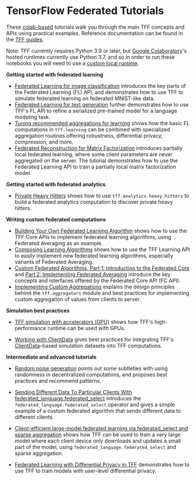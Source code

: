 # TensorFlow Federated Tutorials

These [colab-based](https://colab.research.google.com/) tutorials walk you
through the main TFF concepts and APIs using practical examples. Reference
documentation can be found in the [TFF guides](../get_started.md).

Note: TFF currently requires Python 3.9 or later, but
[Google Colaboratory](https://research.google.com/colaboratory/)'s hosted
runtimes currently use Python 3.7, and so in order to run these notebooks you
will need to use a
[custom local runtime](https://research.google.com/colaboratory/local-runtimes.html).

**Getting started with federated learning**

*   [Federated Learning for image classification](federated_learning_for_image_classification.ipynb)
    introduces the key parts of the Federated Learning (FL) API, and
    demonstrates how to use TFF to simulate federated learning on federated
    MNIST-like data.
*   [Federated Learning for text generation](federated_learning_for_text_generation.ipynb)
    further demonstrates how to use TFF's FL API to refine a serialized
    pre-trained model for a language modeling task.
*   [Tuning recommended aggregations for learning](tuning_recommended_aggregators.ipynb)
    shows how the basic FL computations in `tff.learning` can be combined with
    specialized aggregation routines offering robustness, differential privacy,
    compression, and more.
*   [Federated Reconstruction for Matrix Factorization](federated_reconstruction_for_matrix_factorization.ipynb)
    introduces partially local federated learning, where some client parameters
    are never aggregated on the server. The tutorial demonstrates how to use the
    Federated Learning API to train a partially local matrix factorization
    model.

**Getting started with federated analytics**

*   [Private Heavy Hitters](private_heavy_hitters.ipynb) shows how to use
    `tff.analytics.heavy_hitters` to build a federated analytics computation to
    discover private heavy hitters.

**Writing custom federated computations**

*   [Building Your Own Federated Learning Algorithm](building_your_own_federated_learning_algorithm.ipynb)
    shows how to use the TFF Core APIs to implement federated learning
    algorithms, using Federated Averaging as an example.
*   [Composing Learning Algorithms](composing_learning_algorithms.ipynb) shows
    how to use the TFF Learning API to easily implement new federated learning
    algorithms, especially variants of Federated Averaging.
*   [Custom Federated Algorithms, Part 1: Introduction to the Federated Core](custom_federated_algorithms_1.ipynb)
    and
    [Part 2: Implementing Federated Averaging](custom_federated_algorithms_2.ipynb)
    introduce the key concepts and interfaces offered by the Federated Core API
    (FC API).
*   [Implementing Custom Aggregations](custom_aggregators.ipynb) explains the
    design principles behind the `tff.aggregators` module and best practices for
    implementing custom aggregation of values from clients to server.

**Simulation best practices**

*   [TFF simulation with accelerators (GPU)](simulations_with_accelerators.ipynb)
    shows how TFF's high-performance runtime can be used with GPUs.

*   [Working with ClientData](working_with_client_data.ipynb) gives best
    practices for integrating TFF's
    [ClientData](https://www.tensorflow.org/federated/api_docs/python/tff/simulation/datasets/ClientData)-based
    simulation datasets into TFF computations.

**Intermediate and advanced tutorials**

*   [Random noise generation](random_noise_generation.ipynb) points out some
    subtleties with using randomness in decentralized computations, and proposes
    best practices and recommend patterns.

*   [Sending Different Data To Particular Clients With
    federated_language.federated_select](federated_select.ipynb) introduces the
    `federated_language.federated_select` operator and gives a simple example of
    a custom federated algorithm that sends different data to different clients.

*   [Client-efficient large-model federated learning via federated_select and
    sparse aggregation](sparse_federated_learning.ipynb) shows how TFF can be
    used to train a very large model where each client device only downloads and
    updates a small part of the model, using
    `federated_language.federated_select` and sparse aggregation.

*   [Federated Learning with Differential Privacy in TFF](federated_learning_with_differential_privacy.ipynb)
    demonstrates how to use TFF to train models with user-level differential
    privacy.
